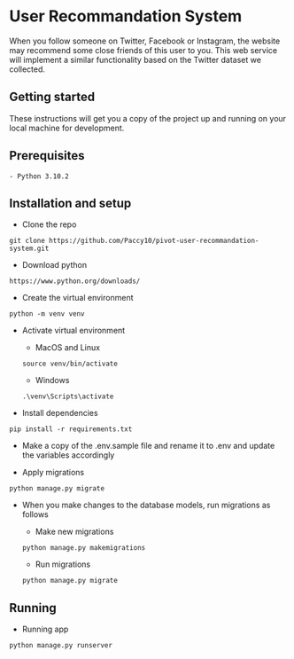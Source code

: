 # User Recommandation System

When you follow someone on Twitter, Facebook or Instagram, the website may recommend some
close friends of this user to you. This web service will implement a similar functionality based on the
Twitter dataset we collected.

## Getting started

These instructions will get you a copy of the project up and running on your local machine for development.

## Prerequisites

```
- Python 3.10.2
```

## Installation and setup

- Clone the repo

```
git clone https://github.com/Paccy10/pivot-user-recommandation-system.git
```

- Download python

```
https://www.python.org/downloads/
```

- Create the virtual environment

```
python -m venv venv
```

- Activate virtual environment

  - MacOS and Linux

  ```
  source venv/bin/activate
  ```

  - Windows

  ```
  .\venv\Scripts\activate
  ```

- Install dependencies

```
pip install -r requirements.txt
```

- Make a copy of the .env.sample file and rename it to .env and update the variables accordingly

- Apply migrations

```
python manage.py migrate
```

- When you make changes to the database models, run migrations as follows

  - Make new migrations

  ```
  python manage.py makemigrations
  ```

  - Run migrations

  ```
  python manage.py migrate
  ```

## Running

- Running app

```
python manage.py runserver
```
